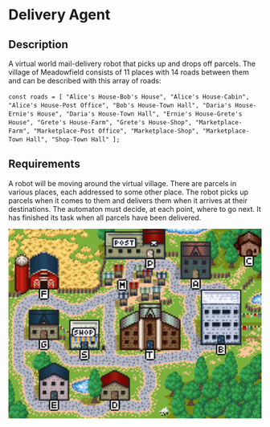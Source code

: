 # Delivery Agent

## Description

A virtual world mail-delivery robot that picks up and drops off parcels.
The village of Meadowfield consists of 11 places with 14 roads between them and can be described with this array of roads:

`const roads = [ "Alice's House-Bob's House", "Alice's House-Cabin", "Alice's House-Post Office", "Bob's House-Town Hall", "Daria's House-Ernie's House", "Daria's House-Town Hall", "Ernie's House-Grete's House", "Grete's House-Farm", "Grete's House-Shop", "Marketplace-Farm", "Marketplace-Post Office", "Marketplace-Shop", "Marketplace-Town Hall", "Shop-Town Hall" ];`

## Requirements

A robot will be moving around the virtual village. There are parcels in various places, each addressed to some other place. The robot picks up parcels when it comes to them and delivers them when it arrives at their destinations.
The automaton must decide, at each point, where to go next. It has finished its task when all parcels have been delivered.

![Example of final version](https://github.com/tupes/comit-saskatoon-react/blob/master/applications/delivery-agent/Delivery-agent-example.png)
